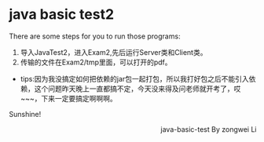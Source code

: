 # java basic test2

There are some steps for you to run those programs:
1. 导入JavaTest2，进入Exam2,先后运行Server类和Client类。
2. 传输的文件在Exam2/tmp里面，可以打开的pdf。

* tips:因为我没搞定如何把依赖的jar包一起打包，所以我打好包之后不能引入依赖，这个问题昨天晚上一直都搞不定，今天没来得及问老师就开考了，哎~~~，下来一定要搞定啊啊啊。

Sunshine!
<p align="right">java-basic-test By zongwei Li</p>

